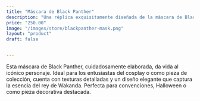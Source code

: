 ```yaml
---
title: "Máscara de Black Panther"
description: "Una réplica exquisitamente diseñada de la máscara de Black Panther, perfecta para cosplay o exhibición."
price: "250.00"
image: "/images/store/blackpanther-mask.png"
layout: "product"
draft: false


---
```

Esta máscara de Black Panther, cuidadosamente elaborada, da vida al icónico personaje. Ideal para los entusiastas del cosplay o como pieza de colección, cuenta con texturas detalladas y un diseño elegante que captura la esencia del rey de Wakanda. Perfecta para convenciones, Halloween o como pieza decorativa destacada.